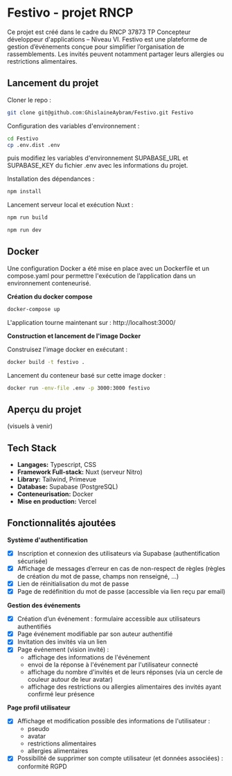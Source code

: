 # Festivo - projet RNCP

Ce projet est créé dans le cadre du RNCP 37873 TP Concepteur développeur d'applications – Niveau VI.
Festivo est une plateforme de gestion d’événements conçue pour simplifier l’organisation de rassemblements. Les invités peuvent notamment partager leurs allergies ou restrictions alimentaires.

## Lancement du projet

Cloner le repo :

```bash
git clone git@github.com:GhislaineAybram/Festivo.git Festivo
```

Configuration des variables d'environnement :
```bash
cd Festivo
cp .env.dist .env
```
puis modifiez les variables d'environnement SUPABASE_URL et SUPABASE_KEY du fichier .env avec les informations du projet.

Installation des dépendances :
```bash
npm install
```

Lancement serveur local et exécution Nuxt :
```bash
npm run build
```

```bash
npm run dev
```

## Docker

Une configuration Docker a été mise en place avec un Dockerfile et un compose.yaml pour permettre l'exécution de l’application dans un environnement conteneurisé.

**Création du docker compose**
```bash
docker-compose up
```
L'application tourne maintenant sur : http://localhost:3000/

**Construction et lancement de l'image Docker**

Construisez l'image docker en exécutant :
```bash
docker build -t festivo .
```

Lancement du conteneur basé sur cette image docker : 
```bash
docker run -env-file .env -p 3000:3000 festivo
```

## Aperçu du projet

(visuels à venir)

## Tech Stack

- **Langages:** Typescript, CSS
- **Framework Full-stack:** Nuxt (serveur Nitro)
- **Library:** Tailwind, Primevue
- **Database:** Supabase (PostgreSQL)
- **Conteneurisation:** Docker
- **Mise en production:** Vercel

## Fonctionnalités ajoutées

**Système d'authentification**
- [X] Inscription et connexion des utilisateurs via Supabase (authentification sécurisée)
- [X] Affichage de messages d’erreur en cas de non-respect de règles (règles de création du mot de passe, champs non renseigné, …)
- [X] Lien de réinitialisation du mot de passe
- [X] Page de redéfinition du mot de passe (accessible via lien reçu par email)

**Gestion des événements**
- [X] Création d’un événement : formulaire accessible aux utilisateurs authentifiés
- [X] Page événement modifiable par son auteur authentifié
- [X] Invitation des invités via un lien
- [X] Page événement (vision invité) :
  - affichage des informations de l'événement
  - envoi de la réponse à l'événement par l'utilisateur connecté
  - affichage du nombre d'invités et de leurs réponses (via un cercle de couleur autour de leur avatar)
  - affichage des restrictions ou allergies alimentaires des invités ayant confirmé leur présence

**Page profil utilisateur**
- [X] Affichage et modification possible des informations de l'utilisateur :
  - pseudo
  - avatar
  - restrictions alimentaires
  - allergies alimentaires
- [X] Possibilité de supprimer son compte utilisateur (et données associées) : conformité RGPD

